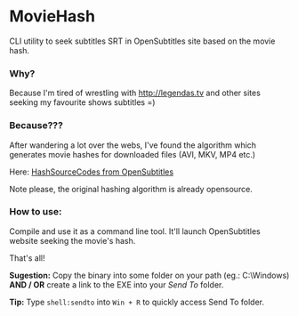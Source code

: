 # MovieHash
CLI utility to seek subtitles SRT in OpenSubtitles site based on the movie hash.

### Why?
Because I'm tired of wrestling with http://legendas.tv and other sites seeking my favourite shows subtitles =)

### Because???
After wandering a lot over the webs, I've found the algorithm which generates movie hashes for downloaded files (AVI, MKV, MP4 etc.)

Here: [HashSourceCodes from OpenSubtitles](http://trac.opensubtitles.org/projects/opensubtitles/wiki/HashSourceCodes)

Note please, the original hashing algorithm is already opensource.

### How to use:
Compile and use it as a command line tool. It'll launch OpenSubtitles website seeking the movie's hash.

That's all!

**Sugestion:** 
Copy the binary into some folder on your path (eg.: C:\Windows) **AND / OR** create a link to the EXE into your *Send To* folder.

**Tip:** Type `shell:sendto` into `Win + R` to quickly access Send To folder.

